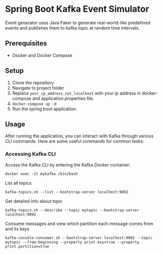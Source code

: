 # Spring Boot Kafka Event Simulator
Event generator uses Java Faker to generate real-world-like predefined events and publishes them to kafka topic at random time intervals.
## Prerequisites

- Docker and Docker Compose

## Setup

1. Clone the repository
2. Navigate to project folder
3. Replace ```your_ip_address_not_localhost``` with your ip address in docker-compose and application.properties file.
4. ``docker-compose up -d``
5. Run the spring boot application.

## Usage

After running the application, you can interact with Kafka through various CLI commands. Here are some useful commands for common tasks:

### Accessing Kafka CLI

Access the Kafka CLI by entering the Kafka Docker container:

```
docker exec -it mykafka /bin/bash
```
List all topics
```
kafka-topics.sh --list --bootstrap-server localhost:9092
```
Get detailed info about topic
```
kafka-topics.sh --describe --topic mytopic --bootstrap-server localhost:9092
```
Consume messages and view which partition each message comes from and its keys
```
kafka-console-consumer.sh --bootstrap-server localhost:9092 --topic mytopic --from-beginning --property print.key=true --property print.partition=true
```